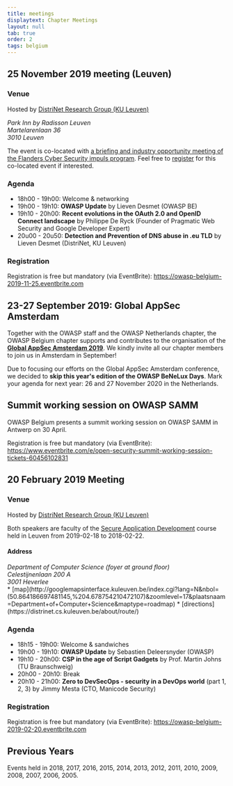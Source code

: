```yaml
---
title: meetings
displaytext: Chapter Meetings
layout: null
tab: true
order: 2
tags: belgium
---
```


## 25 November 2019 meeting (Leuven)
### Venue
Hosted by [DistriNet Research Group (KU Leuven)](https://distrinet.cs.kuleuven.be/)

<address>
Park Inn by Radisson Leuven <br/>
Martelarenlaan 36 <br/>
3010  Leuven
</address>

The event is co-located with [a briefing and industry opportunity meeting of the Flanders Cyber Security impuls program](https://impulsprogramma-cybersecurity-2019-11-25.eventbrite.com/). Feel free to [register](https://impulsprogramma-cybersecurity-2019-11-25.eventbrite.com/) for this co-located event if interested.

### Agenda
* 18h00 - 19h00: Welcome & networking
* 19h00 - 19h10: **OWASP Update** by Lieven Desmet (OWASP BE)
* 19h10 - 20h00: **Recent evolutions in the OAuth 2.0 and OpenID Connect landscape** by Philippe De Ryck (Founder of Pragmatic Web Security and Google Developer Expert)
* 20u00 - 20u50: **Detection and Prevention of DNS abuse in .eu TLD** by Lieven Desmet (DistriNet, KU Leuven)

### Registration
Registration is free but mandatory (via EventBrite): <https://owasp-belgium-2019-11-25.eventbrite.com>



## 23-27 September 2019: Global AppSec Amsterdam
Together with the OWASP staff and the OWASP Netherlands chapter, the OWASP Belgium chapter supports and contributes to the organisation of the **[Global AppSec Amsterdam 2019](https://ams.globalappsec.org/)**. We kindly invite all our chapter members to join us in Amsterdam in September!

Due to focusing our efforts on the Global AppSec Amsterdam conference, we decided to **skip this year's edition of the OWASP BeNeLux Days**. Mark your agenda for next year: 26 and 27 November 2020 in the Netherlands.



## Summit working session on OWASP SAMM
OWASP Belgium presents a summit working session on OWASP SAMM in Antwerp on 30 April.

Registration is free but mandatory (via EventBrite): <https://www.eventbrite.com/e/open-security-summit-working-session-tickets-60456102831>


## 20 February 2019 Meeting
### Venue
Hosted by [DistriNet Research Group (KU Leuven)](https://distrinet.cs.kuleuven.be/)

Both speakers are faculty of the [Secure Application Development](https://www.secappdev.org/) course held in Leuven from 2019-02-18 to 2018-02-22.

#### Address
<address>
Department of Computer Science (foyer at ground floor)<br/>
Celestijnenlaan 200 A<br/>
3001 Heverlee
</address>
* [map](http://googlemapsinterface.kuleuven.be/index.cgi?lang=N&nbol=(50.864186697481145,%204.678754210472107)&zoomlevel=17&plaatsnaam=Department+of+Computer+Science&maptype=roadmap)
* [directions](https://distrinet.cs.kuleuven.be/about/route/)

### Agenda
* 18h15 - 19h00: Welcome & sandwiches
* 19h00 - 19h10: **OWASP Update** by Sebastien Deleersnyder (OWASP)
* 19h10 - 20h00: **CSP in the age of Script Gadgets** by Prof. Martin Johns (TU Braunschweig)
* 20h00 - 20h10: Break
* 20h10 - 21h00: **Zero to DevSecOps - security in a DevOps world** (part 1, 2, 3) by Jimmy Mesta (CTO, Manicode Security)

### Registration
Registration is free but mandatory (via EventBrite): <https://owasp-belgium-2019-02-20.eventbrite.com>

## Previous Years
Events held in 2018, 2017, 2016, 2015, 2014, 2013, 2012, 2011, 2010, 2009, 2008, 2007, 2006, 2005.